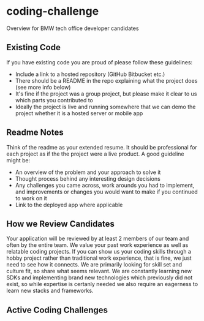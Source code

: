 # coding-challenge
Overview for BMW tech office developer candidates

## Existing Code

If you have existing code you are proud of please follow these guidelines:

- Include a link to a hosted repository (GitHub Bitbucket etc.)
- There should be a README in the repo explaining what the project does (see more info below)
- It's fine if the project was a group project, but please make it clear to us which parts you contributed to
- Ideally the project is live and running somewhere that we can demo the project whether it is a hosted server or mobile app

## Readme Notes

Think of the readme as your extended resume. It should be professional for each project as if the the project were a live product. A good guideline might be:

- An overview of the problem and your approach to solve it
- Thought process behind any interesting design decisions
- Any challenges you came across, work arounds you had to implement, and improvements or changes you would want to make if you continued to work on it
- Link to the deployed app where applicable

## How we Review Candidates

Your application will be reviewed by at least 2 members of our team and often by the entire team. We value your past work experience as well as relatable coding projects. If you can show us your coding skills through a hobby project rather than traditional work experience, that is fine, we just need to see how it connects. We are primarily looking for skill set and culture fit, so share what seems relevant. We are constantly learning new SDKs and implementing brand new technologies which previously did not exist, so while expertise is certanly needed we also require an eagerness to learn new stacks and frameworks.

## Active Coding Challenges

